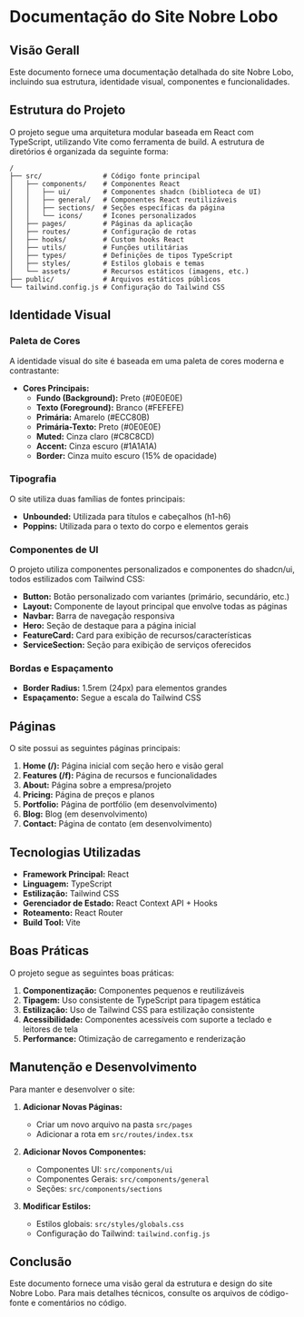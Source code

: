 # Documentação do Site Nobre Lobo

## Visão Gerall

Este documento fornece uma documentação detalhada do site Nobre Lobo, incluindo sua estrutura, identidade visual, componentes e funcionalidades.

## Estrutura do Projeto

O projeto segue uma arquitetura modular baseada em React com TypeScript, utilizando Vite como ferramenta de build. A estrutura de diretórios é organizada da seguinte forma:

```
/
├── src/               # Código fonte principal
│   ├── components/    # Componentes React
│   │   ├── ui/        # Componentes shadcn (biblioteca de UI)
│   │   ├── general/   # Componentes React reutilizáveis
│   │   ├── sections/  # Seções específicas da página
│   │   └── icons/     # Ícones personalizados
│   ├── pages/         # Páginas da aplicação
│   ├── routes/        # Configuração de rotas
│   ├── hooks/         # Custom hooks React
│   ├── utils/         # Funções utilitárias
│   ├── types/         # Definições de tipos TypeScript
│   ├── styles/        # Estilos globais e temas
│   └── assets/        # Recursos estáticos (imagens, etc.)
├── public/            # Arquivos estáticos públicos
└── tailwind.config.js # Configuração do Tailwind CSS
```

## Identidade Visual

### Paleta de Cores

A identidade visual do site é baseada em uma paleta de cores moderna e contrastante:

- **Cores Principais:**
  - **Fundo (Background):** Preto (#0E0E0E)
  - **Texto (Foreground):** Branco (#FEFEFE)
  - **Primária:** Amarelo (#ECC80B)
  - **Primária-Texto:** Preto (#0E0E0E)
  - **Muted:** Cinza claro (#C8C8CD)
  - **Accent:** Cinza escuro (#1A1A1A)
  - **Border:** Cinza muito escuro (15% de opacidade)

### Tipografia

O site utiliza duas famílias de fontes principais:

- **Unbounded:** Utilizada para títulos e cabeçalhos (h1-h6)
- **Poppins:** Utilizada para o texto do corpo e elementos gerais

### Componentes de UI

O projeto utiliza componentes personalizados e componentes do shadcn/ui, todos estilizados com Tailwind CSS:

- **Button:** Botão personalizado com variantes (primário, secundário, etc.)
- **Layout:** Componente de layout principal que envolve todas as páginas
- **Navbar:** Barra de navegação responsiva
- **Hero:** Seção de destaque para a página inicial
- **FeatureCard:** Card para exibição de recursos/características
- **ServiceSection:** Seção para exibição de serviços oferecidos

### Bordas e Espaçamento

- **Border Radius:** 1.5rem (24px) para elementos grandes
- **Espaçamento:** Segue a escala do Tailwind CSS

## Páginas

O site possui as seguintes páginas principais:

1. **Home (/):** Página inicial com seção hero e visão geral
2. **Features (/f):** Página de recursos e funcionalidades
3. **About:** Página sobre a empresa/projeto
4. **Pricing:** Página de preços e planos
5. **Portfolio:** Página de portfólio (em desenvolvimento)
6. **Blog:** Blog (em desenvolvimento)
7. **Contact:** Página de contato (em desenvolvimento)

## Tecnologias Utilizadas

- **Framework Principal:** React
- **Linguagem:** TypeScript
- **Estilização:** Tailwind CSS
- **Gerenciador de Estado:** React Context API + Hooks
- **Roteamento:** React Router
- **Build Tool:** Vite



## Boas Práticas

O projeto segue as seguintes boas práticas:

1. **Componentização:** Componentes pequenos e reutilizáveis
2. **Tipagem:** Uso consistente de TypeScript para tipagem estática
3. **Estilização:** Uso de Tailwind CSS para estilização consistente
4. **Acessibilidade:** Componentes acessíveis com suporte a teclado e leitores de tela
5. **Performance:** Otimização de carregamento e renderização

## Manutenção e Desenvolvimento

Para manter e desenvolver o site:

1. **Adicionar Novas Páginas:**
   - Criar um novo arquivo na pasta `src/pages`
   - Adicionar a rota em `src/routes/index.tsx`

2. **Adicionar Novos Componentes:**
   - Componentes UI: `src/components/ui`
   - Componentes Gerais: `src/components/general`
   - Seções: `src/components/sections`

3. **Modificar Estilos:**
   - Estilos globais: `src/styles/globals.css`
   - Configuração do Tailwind: `tailwind.config.js`

## Conclusão

Este documento fornece uma visão geral da estrutura e design do site Nobre Lobo. Para mais detalhes técnicos, consulte os arquivos de código-fonte e comentários no código. 